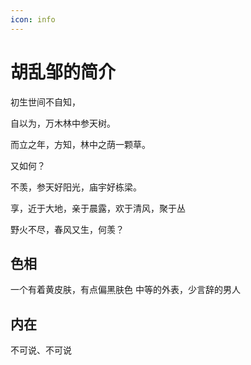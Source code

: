 ```yaml
---
icon: info
---
```


# 胡乱邹的简介


初生世间不自知，

自以为，万木林中参天树。

而立之年，方知，林中之荫一颗草。

又如何？

<!-- more -->

不羡，参天好阳光，庙宇好栋梁。

享，近于大地，亲于晨露，欢于清风，聚于丛


野火不尽，春风又生，何羡？





## 色相

一个有着黄皮肤，有点偏黑肤色
中等的外表，少言辞的男人

## 内在

不可说、不可说
